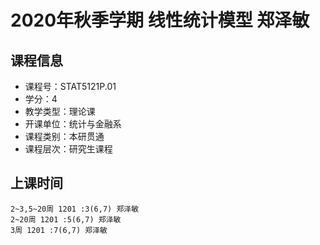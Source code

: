# 2020年秋季学期 线性统计模型 郑泽敏






## 课程信息

- 课程号：STAT5121P.01
- 学分：4
- 教学类型：理论课
- 开课单位：统计与金融系
- 课程类别：本研贯通
- 课程层次：研究生课程

## 上课时间

```
2~3,5~20周 1201 :3(6,7) 郑泽敏
2~20周 1201 :5(6,7) 郑泽敏
3周 1201 :7(6,7) 郑泽敏
```


